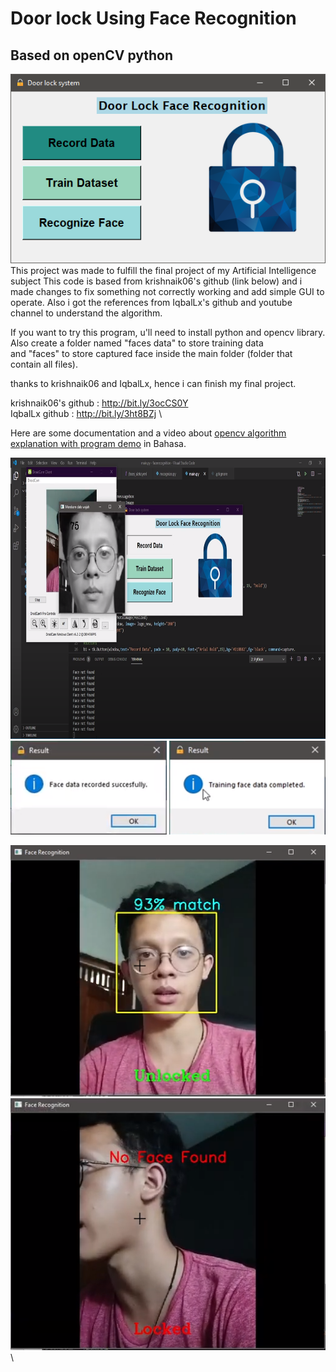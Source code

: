 # Door lock Using Face Recognition
## Based on openCV python

![](screenshots/GUI.png)\
This project was made to fulfill the final project of my Artificial Intelligence subject 
This code is based from krishnaik06's github (link below) and i made changes to fix something not correctly working and add simple GUI to operate.
Also i got the references from IqbalLx's github and youtube channel to understand the algorithm.

If you want to try this program, u'll need to install python and opencv library. Also create a folder named "faces data" to store training data  
and "faces" to store captured face inside the main folder (folder that contain all files).

thanks to krishnaik06 and IqbalLx, hence i can finish my final project.

krishnaik06's github : http://bit.ly/3ocCS0Y \
IqbalLx github : http://bit.ly/3ht8BZj \

Here are some documentation and a video about [opencv algorithm explanation with program demo](https://drive.google.com/file/d/1Ud4Cd-cwyUcW3hD15QRSdbrSY2QaVThO/view?usp=sharing) in Bahasa.

<img src ="screenshots/recordingdata.png" width="700" height="450">

<img src ="screenshots/facedata.png" width="250" height="150">

<img src ="screenshots/traindata.png" width="250" height="150">

![](screenshots/recognizeface.png)\
![](screenshots/noface.png)\
